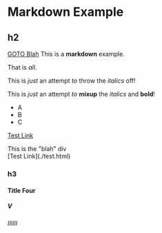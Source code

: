 # Markdown Example

## h2
[GOTO Blah](#blah)
This is a **markdown** example.

That is _all_.

This is _just_ an attempt _to_ throw the _italics_ off!

This is _just_ an attempt _to_ __mixup__ the _italics_  and __bold__!

 - A
 - B
 - C

[Test Link](https://google.com/search?q=test+link)

<div id="blah"> This is the "blah" div</div>
[Test Link](./test.html)

### h3
#### Title Four
##### V
###### IIIIII
<style>
  body{
    max-width: 720px;
    margin-left: auto;
    margin-right: auto;
  }
</style>


